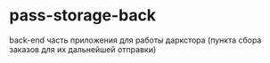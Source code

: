 # pass-storage-back
back-end часть приложения для работы даркстора (пункта сбора заказов для их дальнейшей отправки)
